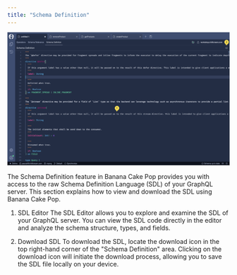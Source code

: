 ```yaml
---
title: "Schema Definition"
---
```


![Banana Cake Pop - Schema Definition](./images/definition-0.png)

The Schema Definition feature in Banana Cake Pop provides you with access to the raw Schema Definition Language (SDL) of your GraphQL server. This section explains how to view and download the SDL using Banana Cake Pop.

1. SDL Editor
   The SDL Editor allows you to explore and examine the SDL of your GraphQL server. You can view the SDL code directly in the editor and analyze the schema structure, types, and fields.

2. Download SDL
   To download the SDL, locate the download icon in the top right-hand corner of the "Schema Definition" area. Clicking on the download icon will initiate the download process, allowing you to save the SDL file locally on your device.
